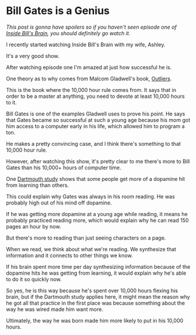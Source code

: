 # Bill Gates is a Genius

_This post is gonna have spoilers so if you haven't seen episode one of [Inside Bill's Brain](https://www.youtube.com/watch?v=aCv29JKmHNY), you should definitely go watch it._

I recently started watching Inside Bill's Brain with my wife, Ashley.

It's a very good show.

After watching episode one I'm amazed at just how successful he is.

One theory as to why comes from Malcom Gladwell's book, [Outliers](https://www.amazon.com/Outliers-The-Story-of-Success/dp/B001LNK9C4/ref=sr_1_1?dchild=1&keywords=the+outliers&qid=1587341595&sr=8-1).

This is the book where the 10,000 hour rule comes from. It says that in order to be a master at anything, you need to devote at least 10,000 hours to it.

Bill Gates is one of the examples Gladwell uses to prove his point. He says that Gates became so successful at such a young age because his mom got him access to a computer early in his life, which allowed him to program a ton.

He makes a pretty convincing case, and I think there's something to that 10,000 hour rule.

However, after watching this show, it's pretty clear to me there's more to Bill Gates than his 10,000+ hours of computer time.

One [Dartmouth study](https://www.dartmouth.edu/press-releases/predisposedtolearn073015.html) shows that some people get more of a dopamine hit from learning than others.

This could explain why Gates was always in his room reading. He was probably high out of his mind off dopamine.

If he was getting more dopamine at a young age while reading, it means he probably practiced reading more, which would explain why he can read 150 pages an hour by now.

But there's more to reading than just seeing characters on a page.

When we read, we think about what we're reading. We synthesize that information and it connects to other things we know.

If his brain spent more time per day synthesizing information because of the dopamine hits he was getting from learning, it would explain why he's able to do it so quickly now.

So yes, he is this way because he's spent over 10,000 hours flexing his brain, but if the Dartmouth study applies here, it might mean the reason why he got all that practice in the first place was because something about the way he was wired made him want more.

Ultimately, the way he was born made him more likely to put in his 10,000 hours.
